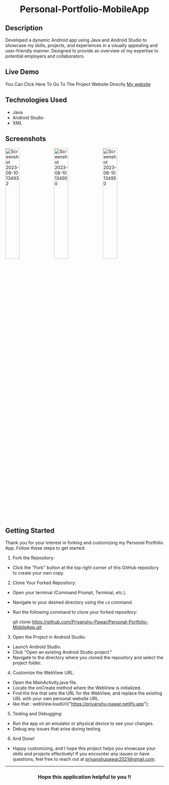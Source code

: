 
<h1 align="center">Personal-Portfolio-MobileApp

## Description
Developed a dynamic Android app using Java and Android Studio to showcase my skills, projects, and experiences in a visually appealing and user-friendly manner. Designed to provide an overview of my expertise to potential employers and collaborators.

## Live Demo
You Can Click Here To Go To The Project Website Directly [My website](https://priyanshu-pawar.netlify.app/)

## Technologies Used
- Java 
- Android Studio
- XML

## Screenshots
<img width="30%" alt="Screenshot 2023-08-10 134932" src="https://github.com/Priyanshu-Pawar/Personal-Portfolio-MobileApp/assets/93826653/65370581-6113-47cb-8b78-f4565f18b036">

<img width="30%" alt="Screenshot 2023-08-10 134950" src="https://github.com/Priyanshu-Pawar/Personal-Portfolio-MobileApp/assets/93826653/e0059875-3e0e-4680-b3e7-4250e6277108">

<img width="30%" alt="Screenshot 2023-08-10 134950" src="https://github.com/Priyanshu-Pawar/Personal-Portfolio-MobileApp/assets/93826653/fbcd0e90-5045-4be0-9f48-8193b81edc67">

## Getting Started
Thank you for your interest in forking and customizing my Personal Portfolio App. Follow these steps to get started:

1. Fork the Repository:
- Click the "Fork" button at the top right corner of this GitHub repository to create your own copy.

2. Clone Your Forked Repository:
- Open your terminal (Command Prompt, Terminal, etc.).
- Navigate to your desired directory using the `cd` command.
- Run the following command to clone your forked repository:
  
   git clone https://github.com/Priyanshu-Pawar/Personal-Portfolio-MobileApp.git

3. Open the Project in Android Studio:
- Launch Android Studio.
- Click "Open an existing Android Studio project."
- Navigate to the directory where you cloned the repository and select the project folder.

4. Customize the WebView URL:
- Open the MainActivity.java file.
- Locate the onCreate method where the WebView is initialized.
- Find the line that sets the URL for the WebView, and replace the existing URL with your own personal website URL.
- like that : webView.loadUrl("https://priyanshu-pawar.netlify.app");

5. Testing and Debugging:
- Run the app on an emulator or physical device to see your changes.
- Debug any issues that arise during testing.

6. And Done!
- Happy customizing, and I hope this project helps you showcase your skills and projects effectively! If you encounter any issues or have questions, feel free to reach out at priyanshupawar2021@gmail.com.
---
<h3 align="center">Hope this application helpful to you !!</h3>
